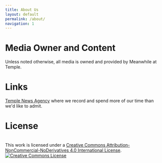 ```yaml
---
title: About Us
layout: default
permalink: /about/
navigation: 1
---
```


# Media Owner and Content

Unless noted otherwise, all media is owned and provided by Meanwhile at Temple.

# Links

[Temple News Agency](http://templenewsagency.com/) where we record and spend more of our time than we'd like to admit.


# License

<br />This work is licensed under a <a rel="license" href="http://creativecommons.org/licenses/by-nc-nd/4.0/">Creative Commons Attribution-NonCommercial-NoDerivatives 4.0 International License</a>.
<a rel="license" href="http://creativecommons.org/licenses/by-nc-nd/4.0/"><img alt="Creative Commons License" style="border-width:0" src="https://i.creativecommons.org/l/by-nc-nd/4.0/88x31.png" /></a>
